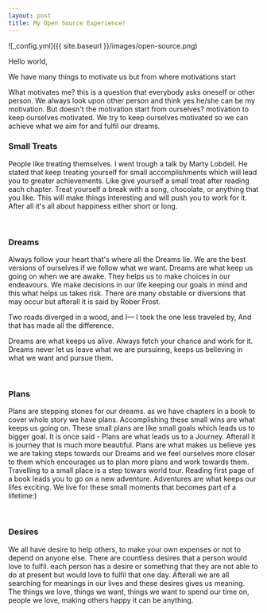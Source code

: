 ```yaml
---
layout: post
title: My Open Source Experience!
---
```


![_config.yml]({{ site.baseurl }}/images/open-source.png)

Hello world,

We have many things to motivate us but from where motivations start

What motivates me?
this is a question that everybody asks oneself or other person. We always look upon other person and think yes he/she can be my motivation. But doesn't the motivation start from ourselves? motivation to keep ourselves motivated. We try to keep ourselves motivated so we can achieve what we aim for and fulfil our dreams.

### Small Treats
People like treating themselves. I went trough a talk by Marty Lobdell. He stated that keep treating yourself for small accomplishments which will lead you to greater achievements. Like give yourself a small treat after reading each chapter. Treat yourself a break with a song, chocolate, or anything that you like. This will make things interesting and will push you to work for it. After all it's all about happiness either short or long.

<br>

### Dreams
Always follow your heart that's where all the Dreams lie. We are the best versions of ourselves if we follow what we want. Dreams are what keep us going on when we are awake. They helps us to make choices in our endeavours. We make decisions in our life keeping our goals in mind and this what helps us takes risk. There are many obstable or diversions that may occur but afterall it is said by Rober Frost.  

Two roads diverged in a wood, and I—
I took the one less traveled by,
And that has made all the difference.

Dreams are what keeps us alive. Always fetch your chance and work for it. Dreams never let us leave what we are pursuinng, keeps us believing in what we want and pursue them.

<br>

### Plans
Plans are stepping stones for our dreams. as we have chapters in a book to cover whole story we have plans. Accomplishing these small wins are what keeps us going on. These small plans are like small goals which leads us to bigger goal. It is once said - Plans are what leads us to a Journey. Afterall it is journey that is much more beautiful. Plans are what makes us believe yes we are taking steps towards our Dreams and we feel ourselves more closer to them which encourages us to plan more plans and work towards them. Travelling to a small place is a step towars world tour. Reading first page of a book leads you to go on a new adventure. Adventures are what keeps our lifes exciting. We live for these small moments that becomes part of a lifetime:)

<br>

### Desires
We all have desire to help others, to make your own expenses or not to depend on anyone else. There are countless desires that a person would love to fulfil. each person has a desire or something that they are not able to do at present but would love to fulfil that one day. Afterall we are all searching for meanings in our lives and these desires gives us meaning. The things we love, things we want, things we want to spend our time on, people we love, making others happy it can be anything.
